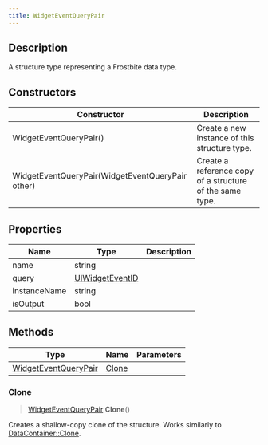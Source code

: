 ```yaml
---
title: WidgetEventQueryPair
---
```

## Description

A structure type representing a Frostbite data type.

## Constructors

| Constructor                                      | Description                                              |
| ------------------------------------------------ | -------------------------------------------------------- |
| WidgetEventQueryPair()                           | Create a new instance of this structure type.            |
| WidgetEventQueryPair(WidgetEventQueryPair other) | Create a reference copy of a structure of the same type. |

## Properties

| Name         | Type                               | Description |
| ------------ | ---------------------------------- | ----------- |
| name         | string                             |             |
| query        | [UIWidgetEventID](UIWidgetEventID) |             |
| instanceName | string                             |             |
| isOutput     | bool                               |             |

## Methods

| Type                                         | Name            | Parameters |
| -------------------------------------------- | --------------- | ---------- |
| [WidgetEventQueryPair](WidgetEventQueryPair) | [Clone](#clone) |            |

### Clone

> [WidgetEventQueryPair](WidgetEventQueryPair) **Clone**()

Creates a shallow-copy clone of the structure. Works similarly to [DataContainer::Clone](/vext/ref/shared/class/datacontainer#clone).
